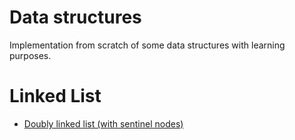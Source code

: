 # Data structures
Implementation from scratch of some data structures with learning purposes.

# Linked List
* [Doubly linked list (with sentinel nodes)](https://github.com/volmosg/data_structures/tree/master/dataStructures/src/main/java/vog/java/linkedList "Doubly linked list (with sentinel nodes)")
